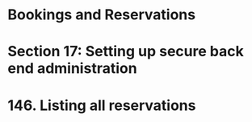 # Bookings and Reservations

# Section 17: Setting up secure back end administration

# 146. Listing all reservations
